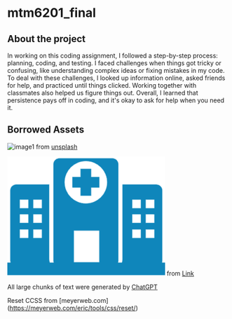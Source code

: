 # mtm6201_final

## About the project

In working on this coding assignment, I followed a step-by-step process: planning, coding, and testing. I faced challenges when things got tricky or confusing, like understanding complex ideas or fixing mistakes in my code. To deal with these challenges, I looked up information online, asked friends for help, and practiced until things clicked. Working together with classmates also helped us figure things out. Overall, I learned that persistence pays off in coding, and it's okay to ask for help when you need it.

## Borrowed Assets

![image1](images/image1.avif)
from [unsplash](https://unsplash.com/)

![logo](images/logo.jpg)
from [Link](https://icon-library.com/icon/hospitals-icon-2.html)

All large chunks of text were generated by [ChatGPT](https://chat.openai.com)

Reset CCSS from [meyerweb.com] (https://meyerweb.com/eric/tools/css/reset/)